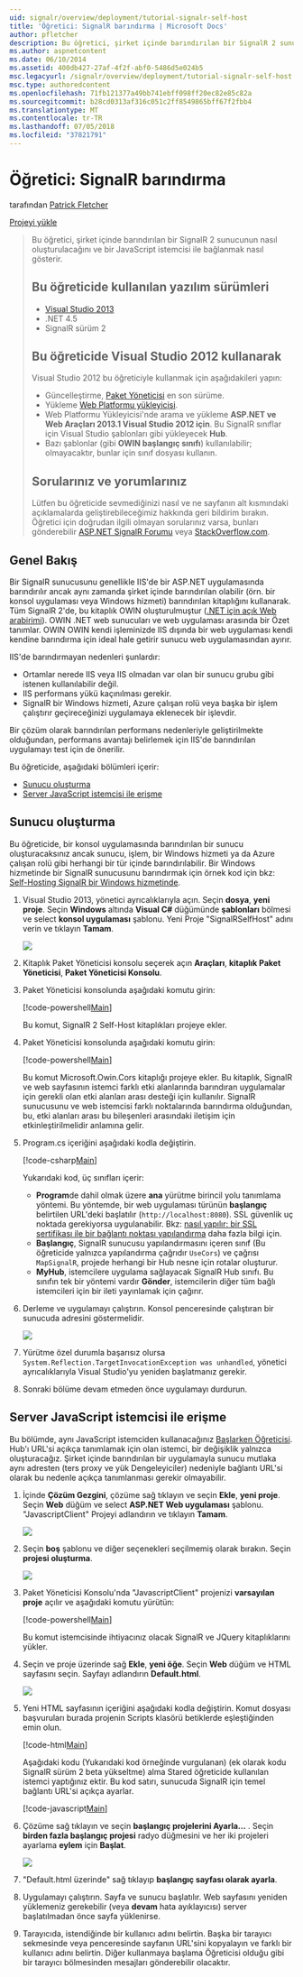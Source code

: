 ```yaml
---
uid: signalr/overview/deployment/tutorial-signalr-self-host
title: 'Öğretici: SignalR barındırma | Microsoft Docs'
author: pfletcher
description: Bu öğretici, şirket içinde barındırılan bir SignalR 2 sunucunun nasıl oluşturulacağını ve bir JavaScript istemcisi ile bağlanmak nasıl gösterir. V öğreticide kullanılan yazılım sürümleri...
ms.author: aspnetcontent
ms.date: 06/10/2014
ms.assetid: 400db427-27af-4f2f-abf0-5486d5e024b5
msc.legacyurl: /signalr/overview/deployment/tutorial-signalr-self-host
msc.type: authoredcontent
ms.openlocfilehash: 71fb121377a49bb741ebff098ff20ec82e85c82a
ms.sourcegitcommit: b28cd0313af316c051c2ff8549865bff67f2fbb4
ms.translationtype: MT
ms.contentlocale: tr-TR
ms.lasthandoff: 07/05/2018
ms.locfileid: "37821791"
---
```

<a name="tutorial-signalr-self-host"></a>Öğretici: SignalR barındırma
====================
tarafından [Patrick Fletcher](https://github.com/pfletcher)

[Projeyi yükle](http://code.msdn.microsoft.com/SignalR-Self-Host-Sample-6da0f383)

> Bu öğretici, şirket içinde barındırılan bir SignalR 2 sunucunun nasıl oluşturulacağını ve bir JavaScript istemcisi ile bağlanmak nasıl gösterir.
> 
> ## <a name="software-versions-used-in-the-tutorial"></a>Bu öğreticide kullanılan yazılım sürümleri
> 
> 
> - [Visual Studio 2013](https://www.microsoft.com/visualstudio/eng/2013-downloads)
> - .NET 4.5
> - SignalR sürüm 2
>   
> 
> 
> ## <a name="using-visual-studio-2012-with-this-tutorial"></a>Bu öğreticide Visual Studio 2012 kullanarak
> 
> 
> Visual Studio 2012 bu öğreticiyle kullanmak için aşağıdakileri yapın:
> 
> - Güncelleştirme, [Paket Yöneticisi](http://docs.nuget.org/docs/start-here/installing-nuget) en son sürüme.
> - Yükleme [Web Platformu yükleyicisi](https://www.microsoft.com/web/downloads/platform.aspx).
> - Web Platformu Yükleyicisi'nde arama ve yükleme **ASP.NET ve Web Araçları 2013.1 Visual Studio 2012 için**. Bu SignalR sınıflar için Visual Studio şablonları gibi yükleyecek **Hub**.
> - Bazı şablonlar (gibi **OWIN başlangıç sınıfı**) kullanılabilir; olmayacaktır, bunlar için sınıf dosyası kullanın.
> 
> 
> ## <a name="questions-and-comments"></a>Sorularınız ve yorumlarınız
> 
> Lütfen bu öğreticide sevmediğinizi nasıl ve ne sayfanın alt kısmındaki açıklamalarda geliştirebileceğimiz hakkında geri bildirim bırakın. Öğretici için doğrudan ilgili olmayan sorularınız varsa, bunları gönderebilir [ASP.NET SignalR Forumu](https://forums.asp.net/1254.aspx/1?ASP+NET+SignalR) veya [StackOverflow.com](http://stackoverflow.com/).


## <a name="overview"></a>Genel Bakış

Bir SignalR sunucusunu genellikle IIS'de bir ASP.NET uygulamasında barındırılır ancak aynı zamanda şirket içinde barındırılan olabilir (örn. bir konsol uygulaması veya Windows hizmeti) barındırılan kitaplığını kullanarak. Tüm SignalR 2'de, bu kitaplık OWIN oluşturulmuştur ([.NET için açık Web arabirimi](http://owin.org)). OWIN .NET web sunucuları ve web uygulaması arasında bir Özet tanımlar. OWIN OWIN kendi işleminizde IIS dışında bir web uygulaması kendi kendine barındırma için ideal hale getirir sunucu web uygulamasından ayırır.

IIS'de barındırmayan nedenleri şunlardır:

- Ortamlar nerede IIS veya IIS olmadan var olan bir sunucu grubu gibi istenen kullanılabilir değil.
- IIS performans yükü kaçınılması gerekir.
- SignalR bir Windows hizmeti, Azure çalışan rolü veya başka bir işlem çalıştırır geçireceğinizi uygulamaya eklenecek bir işlevdir.

Bir çözüm olarak barındırılan performans nedenleriyle geliştirilmekte olduğundan, performans avantajı belirlemek için IIS'de barındırılan uygulamayı test için de önerilir.

Bu öğreticide, aşağıdaki bölümleri içerir:

- [Sunucu oluşturma](#server)
- [Server JavaScript istemcisi ile erişme](#js)

<a id="server"></a>

## <a name="creating-the-server"></a>Sunucu oluşturma

Bu öğreticide, bir konsol uygulamasında barındırılan bir sunucu oluşturacaksınız ancak sunucu, işlem, bir Windows hizmeti ya da Azure çalışan rolü gibi herhangi bir tür içinde barındırılabilir. Bir Windows hizmetinde bir SignalR sunucusunu barındırmak için örnek kod için bkz: [Self-Hosting SignalR bir Windows hizmetinde](https://code.msdn.microsoft.com/SignalR-self-hosted-in-6ff7e6c3).

1. Visual Studio 2013, yönetici ayrıcalıklarıyla açın. Seçin **dosya**, **yeni proje**. Seçin **Windows** altında **Visual C#** düğümünde **şablonları** bölmesi ve select **konsol uygulaması** şablonu. Yeni Proje "SignalRSelfHost" adını verin ve tıklayın **Tamam**.

    ![](tutorial-signalr-self-host/_static/image1.png)
2. Kitaplık Paket Yöneticisi konsolu seçerek açın **Araçları**, **kitaplık Paket Yöneticisi**, **Paket Yöneticisi Konsolu**.
3. Paket Yöneticisi konsolunda aşağıdaki komutu girin:

    [!code-powershell[Main](tutorial-signalr-self-host/samples/sample1.ps1)]

    Bu komut, SignalR 2 Self-Host kitaplıkları projeye ekler.
4. Paket Yöneticisi konsolunda aşağıdaki komutu girin:

    [!code-powershell[Main](tutorial-signalr-self-host/samples/sample2.ps1)]

    Bu komut Microsoft.Owin.Cors kitaplığı projeye ekler. Bu kitaplık, SignalR ve web sayfasının istemci farklı etki alanlarında barındıran uygulamalar için gerekli olan etki alanları arası desteği için kullanılır. SignalR sunucusunu ve web istemcisi farklı noktalarında barındırma olduğundan, bu, etki alanları arası bu bileşenleri arasındaki iletişim için etkinleştirilmelidir anlamına gelir.
5. Program.cs içeriğini aşağıdaki kodla değiştirin.

    [!code-csharp[Main](tutorial-signalr-self-host/samples/sample3.cs)]

    Yukarıdaki kod, üç sınıfları içerir:

    - **Program**de dahil olmak üzere **ana** yürütme birincil yolu tanımlama yöntemi. Bu yöntemde, bir web uygulaması türünün **başlangıç** belirtilen URL'deki başlatılır (`http://localhost:8080`). SSL güvenlik uç noktada gerekiyorsa uygulanabilir. Bkz: [nasıl yapılır: bir SSL sertifikası ile bir bağlantı noktası yapılandırma](https://msdn.microsoft.com/library/ms733791.aspx) daha fazla bilgi için.
    - **Başlangıç**, SignalR sunucusu yapılandırmasını içeren sınıf (Bu öğreticide yalnızca yapılandırma çağrıdır `UseCors`) ve çağrısı `MapSignalR`, projede herhangi bir Hub nesne için rotalar oluşturur.
    - **MyHub**, istemcilere uygulama sağlayacak SignalR Hub sınıfı. Bu sınıfın tek bir yöntemi vardır **Gönder**, istemcilerin diğer tüm bağlı istemcileri için bir ileti yayınlamak için çağırır.
6. Derleme ve uygulamayı çalıştırın. Konsol penceresinde çalıştıran bir sunucuda adresini göstermelidir.

    ![](tutorial-signalr-self-host/_static/image2.png)
7. Yürütme özel durumla başarısız olursa `System.Reflection.TargetInvocationException was unhandled`, yönetici ayrıcalıklarıyla Visual Studio'yu yeniden başlatmanız gerekir.
8. Sonraki bölüme devam etmeden önce uygulamayı durdurun.

<a id="js"></a>

## <a name="accessing-the-server-with-a-javascript-client"></a>Server JavaScript istemcisi ile erişme

Bu bölümde, aynı JavaScript istemciden kullanacağınız [Başlarken Öğreticisi](../getting-started/tutorial-getting-started-with-signalr.md). Hub'ı URL'si açıkça tanımlamak için olan istemci, bir değişiklik yalnızca oluşturacağız. Şirket içinde barındırılan bir uygulamayla sunucu mutlaka aynı adresten (ters proxy ve yük Dengeleyiciler) nedeniyle bağlantı URL'si olarak bu nedenle açıkça tanımlanması gerekir olmayabilir.

1. İçinde **Çözüm Gezgini**, çözüme sağ tıklayın ve seçin **Ekle**, **yeni proje**. Seçin **Web** düğüm ve select **ASP.NET Web uygulaması** şablonu. "JavascriptClient" Projeyi adlandırın ve tıklayın **Tamam**.

    ![](tutorial-signalr-self-host/_static/image3.png)
2. Seçin **boş** şablonu ve diğer seçenekleri seçilmemiş olarak bırakın. Seçin **projesi oluşturma**.

    ![](tutorial-signalr-self-host/_static/image4.png)
3. Paket Yöneticisi Konsolu'nda "JavascriptClient" projenizi **varsayılan proje** açılır ve aşağıdaki komutu yürütün:

    [!code-powershell[Main](tutorial-signalr-self-host/samples/sample4.ps1)]

    Bu komut istemcisinde ihtiyacınız olacak SignalR ve JQuery kitaplıklarını yükler.
4. Seçin ve proje üzerinde sağ **Ekle**, **yeni öğe**. Seçin **Web** düğüm ve HTML sayfasını seçin. Sayfayı adlandırın **Default.html**.

    ![](tutorial-signalr-self-host/_static/image5.png)
5. Yeni HTML sayfasının içeriğini aşağıdaki kodla değiştirin. Komut dosyası başvuruları burada projenin Scripts klasörü betiklerde eşleştiğinden emin olun.

    [!code-html[Main](tutorial-signalr-self-host/samples/sample5.html?highlight=31-32)]

    Aşağıdaki kodu (Yukarıdaki kod örneğinde vurgulanan) (ek olarak kodu SignalR sürüm 2 beta yükseltme) alma Stared öğreticide kullanılan istemci yaptığınız ektir. Bu kod satırı, sunucuda SignalR için temel bağlantı URL'si açıkça ayarlar.

    [!code-javascript[Main](tutorial-signalr-self-host/samples/sample6.js)]
6. Çözüme sağ tıklayın ve seçin **başlangıç projelerini Ayarla...** . Seçin **birden fazla başlangıç projesi** radyo düğmesini ve her iki projeleri ayarlama **eylem** için **Başlat**.

    ![](tutorial-signalr-self-host/_static/image6.png)
7. "Default.html üzerinde" sağ tıklayıp **başlangıç sayfası olarak ayarla**.
8. Uygulamayı çalıştırın. Sayfa ve sunucu başlatılır. Web sayfasını yeniden yüklemeniz gerekebilir (veya **devam** hata ayıklayıcısı) server başlatılmadan önce sayfa yüklenirse.
9. Tarayıcıda, istendiğinde bir kullanıcı adını belirtin. Başka bir tarayıcı sekmesinde veya penceresinde sayfanın URL'sini kopyalayın ve farklı bir kullanıcı adını belirtin. Diğer kullanmaya başlama Öğreticisi olduğu gibi bir tarayıcı bölmesinden mesajları gönderebilir olacaktır.
